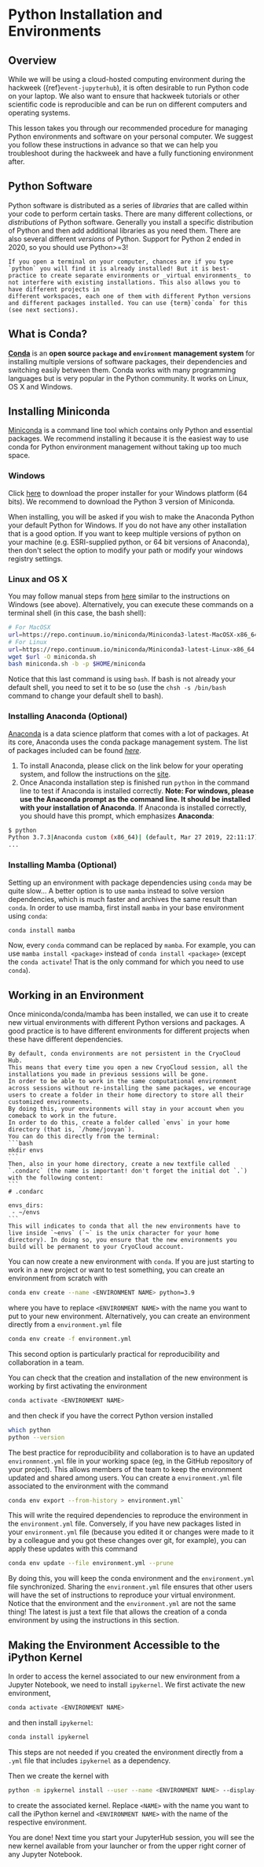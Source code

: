 # Python Installation and Environments

## Overview

While we will be using a cloud-hosted computing environment during the hackweek
({ref}`event-jupyterhub`), it is often desirable to run Python code on your laptop.
We also want to ensure that hackweek tutorials or other scientific code is
reproducible and can be run on different computers and operating systems.

This lesson takes you through our recommended procedure for managing Python
environments and software on your personal computer. We suggest you follow these
instructions in advance so that we can help you troubleshoot during the hackweek
and have a fully functioning environment after.

## Python Software

Python software is distributed as a series of *libraries* that are called within your code to perform certain tasks. There are many different collections, or *distributions* of Python software. Generally you install a specific distribution of Python and then add additional libraries as you need them. There are also several different *versions* of Python. Support for Python 2 ended in 2020, so you should use Python>=3!

```{note}
If you open a terminal on your computer, chances are if you type `python` you will find it is already installed! But it is best-practice to create separate environments or _virtual environments_ to not interfere with existing installations. This also allows you to have different projects in 
different workspaces, each one of them with different Python versions and different packages installed. You can use {term}`conda` for this (see next sections).
```

## What is Conda?
[**Conda**](http://conda.pydata.org/docs/) is an **open source `package` and `environment` management system** for installing multiple versions of software packages, their dependencies and switching easily between them. Conda works with many programming languages but is very popular in the Python community. It works on Linux, OS X and Windows.

## Installing Miniconda

[Miniconda](http://conda.pydata.org/miniconda.html) is a command line tool which contains only Python and essential packages. We recommend installing it because it is the easiest way to use conda for Python environment management without taking up too much space.

### Windows
Click [here](http://conda.pydata.org/miniconda.html) to download the proper installer for your Windows platform (64 bits).
We recommend to download the Python 3 version of Miniconda.

When installing, you will be asked if you wish to make the Anaconda Python your default Python for Windows.
If you do not have any other installation that is a good option. If you want to keep multiple versions of python on your machine (e.g. ESRI-supplied python, or 64 bit versions of Anaconda), then don't select the option to modify your path or modify your windows registry settings.

### Linux and OS X
You may follow manual steps from [here](http://conda.pydata.org/miniconda.html) similar to the instructions on Windows (see above). Alternatively, you can execute these commands on a terminal shell (in this case, the bash shell):

```bash
# For MacOSX
url=https://repo.continuum.io/miniconda/Miniconda3-latest-MacOSX-x86_64.sh
# For Linux
url=https://repo.continuum.io/miniconda/Miniconda3-latest-Linux-x86_64.sh
wget $url -O miniconda.sh
bash miniconda.sh -b -p $HOME/miniconda
```
Notice that this last command is using `bash`. If bash is not already your default shell, you need to set it to be so (use the `chsh -s /bin/bash` command to change your default shell to bash).

### Installing Anaconda (Optional)

[Anaconda](https://www.anaconda.com/distribution/) is a data science platform that comes with a lot of packages. At its core, Anaconda uses the conda package management system. The list of packages included can be found [*here*](https://docs.anaconda.com/anaconda/packages/pkg-docs).

1. To install Anaconda, please click on the link below for your operating system, and follow the instructions on the [site](https://www.anaconda.com/download/).
2. Once Anaconda installation step is finished run `python` in the command line to test if Anaconda is installed correctly. **Note: For windows, please use the Anaconda prompt as the command line. It should be installed with your installation of Anaconda**.
If Anaconda is installed correctly, you should have this prompt, which emphasizes **Anaconda**:

```bash
$ python
Python 3.7.3|Anaconda custom (x86_64)| (default, Mar 27 2019, 22:11:17)
...
```

### Installing Mamba (Optional)

Setting up an environment with package dependencies using `conda` may be quite slow...
A better option is to use `mamba` instead to solve version dependencies, which is much faster and archives the same result than `conda`.
In order to use mamba, first install `mamba` in your base environment using `conda`:
```bash
conda install mamba
```
Now, every `conda` command can be replaced by `mamba`.
For example, you can use `mamba install <package>` instead of `conda install <package>` (except the `conda activate`! That is the only command for which you need to use `conda`).


## Working in an Environment 

Once miniconda/conda/mamba has been installed, we can use it to create new virtual environments with different Python versions and packages. A good practice is to have different environments for different projects when these have different dependencies.
````{admonition} Persistent Environments
By default, conda environments are not persistent in the CryoCloud Hub. 
This means that every time you open a new CryoCloud session, all the installations you made in previous sessions will be gone. 
In order to be able to work in the same computational environment across sessions without re-installing the same packages, we encourage users to create a folder in their home directory to store all their customized environments. 
By doing this, your environments will stay in your account when you comeback to work in the future. 
In order to do this, create a folder called `envs` in your home directory (that is, `/home/jovyan`). 
You can do this directly from the terminal:
```bash
mkdir envs
```
Then, also in your home directory, create a new textfile called `.condarc` (the name is important! don't forget the initial dot `.`) with the following content:
```
# .condarc

envs_dirs:
 - ~/envs
```
This will indicates to conda that all the new environments have to live inside `~envs` (`~` is the unix character for your home directory). In doing so, you ensure that the new environments you build will be permanent to your CryoCloud account. 
````

You can now create a new environment with `conda`.
If you are just starting to work in a new project or want to test something, you can create an environment from scratch with
```bash
conda env create --name <ENVIRONMENT NAME> python=3.9
```
where you have to replace `<ENVIRONMENT NAME>` with the name you want to put to your new environment.
Alternatively, you can create an environment directly from a `environment.yml` file
```bash
conda env create -f environment.yml
```
This second option is particularly practical for reproducibility and collaboration in a team.

You can check that the creation and installation of the new environment is working by first activating the environment
```bash
conda activate <ENVIRONMENT NAME>
```
and then check if you have the correct Python version installed
```bash
which python
python --version
```

The best practice for reproducibility and collaboration is to have an updated `environmnent.yml` file in your working space (eg, in the GitHub repository of your project).
This allows members of the team to keep the environment updated and shared among users.
You can create a `environment.yml` file associated to the environment with the command
```bash
conda env export --from-history > environment.yml` 
```
This will write the required dependencies to reproduce the environment in the `environment.yml` file.
Conversely, if you have new packages listed in your `environment.yml` file (because you edited it or changes were made to it by a colleague and you got these changes over git, for example), you can apply these updates with this command
```bash
conda env update --file environment.yml --prune
```
By doing this, you will keep the conda environment and the `environment.yml` file synchronized.
Sharing the `environment.yml` file ensures that other users will have the set of instructions to reproduce your virtual environment.
Notice that the environment and the `environment.yml` are not the same thing! The latest is just a text file that allows the creation
of a conda environment by using the instructions in this section.

## Making the Environment Accessible to the iPython Kernel

In order to access the kernel associated to our new environment from a Jupyter Notebook, we need to install `ipykernel`. We first activate the
new environment,
```bash
conda activate <ENVIRONMENT NAME>
```
and then install `ipykernel`:
```bash
conda install ipykernel
```
This steps are not needed if you created the environment directly from a `.yml` file that includes `ipykernel` as a dependency.

Then we create the kernel with
```bash
python -m ipykernel install --user --name <ENVIRONMENT NAME> --display-name "IPython - <NAME>"
``` 
to create the associated kernel.
Replace `<NAME>` with the name you want to call the iPython kernel and `<ENVIRONMENT NAME>` with the name of the respective environment.

You are done! Next time you start your JupyterHub session, you will see the new kernel available from your launcher or from the upper right corner of any Jupyter Notebook.
